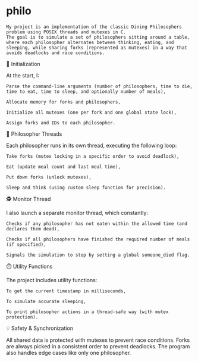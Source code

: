 # philo
    My project is an implementation of the classic Dining Philosophers problem using POSIX threads and mutexes in C.
    The goal is to simulate a set of philosophers sitting around a table, where each philosopher alternates between thinking, eating, and sleeping, while sharing forks (represented as mutexes) in a way that avoids deadlocks and race conditions.

🔧 Initialization

At the start, I:

    Parse the command-line arguments (number of philosophers, time to die, time to eat, time to sleep, and optionally number of meals),

    Allocate memory for forks and philosophers,

    Initialize all mutexes (one per fork and one global state lock),

    Assign forks and IDs to each philosopher.

🧵 Philosopher Threads

Each philosopher runs in its own thread, executing the following loop:

    Take forks (mutex locking in a specific order to avoid deadlock),

    Eat (update meal count and last meal time),

    Put down forks (unlock mutexes),

    Sleep and think (using custom sleep function for precision).

🕵️ Monitor Thread

I also launch a separate monitor thread, which constantly:

    Checks if any philosopher has not eaten within the allowed time (and declares them dead),

    Checks if all philosophers have finished the required number of meals (if specified),

    Signals the simulation to stop by setting a global someone_died flag.

⏱️ Utility Functions

The project includes utility functions:

    To get the current timestamp in milliseconds,

    To simulate accurate sleeping,

    To print philosopher actions in a thread-safe way (with mutex protection).

💡 Safety & Synchronization

All shared data is protected with mutexes to prevent race conditions.
Forks are always picked in a consistent order to prevent deadlocks.
The program also handles edge cases like only one philosopher.
